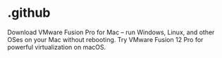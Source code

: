 # .github
Download VMware Fusion Pro for Mac – run Windows, Linux, and other OSes on your Mac without rebooting. Try VMware Fusion 12 Pro for powerful virtualization on macOS.
